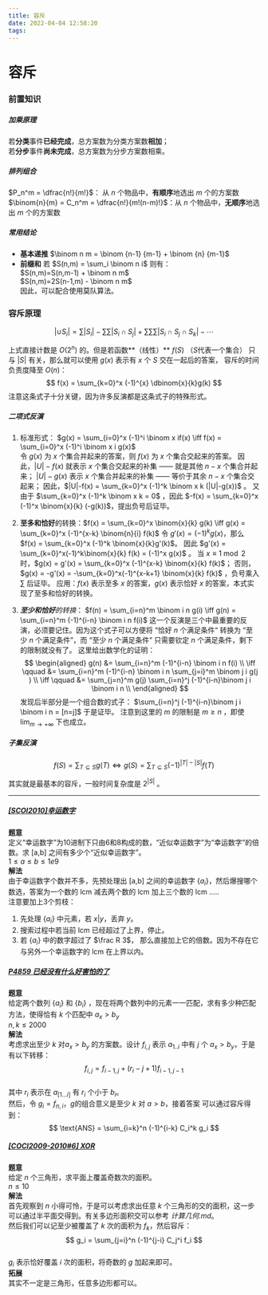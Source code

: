 ```yaml
---
title: 容斥
date: 2022-04-04 12:58:20
tags:
---
```


# 容斥

### 前置知识

##### 加乘原理
若**分类**事件**已经完成**，总方案数为分类方案数**相加**；  
若**分步**事件**尚未完成**，总方案数为分步方案数相乘。

##### 排列组合
$P_n^m = \dfrac{n!}{m!}$： 从 $n$ 个物品中，**有顺序**地选出 $m$ 个的方案数   
$\binom{n}{m} = C_n^m = \dfrac{n!}{m!(n-m)!}$：从 $n$ 个物品中，**无顺序**地选出 $m$ 个的方案数

##### 常用结论
- **基本递推**  $\binom n m = \binom {n-1} {m-1} + \binom {n} {m-1}$
- **前缀和**
  若 $S(n,m) = \sum_i \binom n i$  则有：  
  $S(n,m)=S(n,m-1) + \binom n m$   
  $S(n,m)=2S(n-1,m) - \binom n m$   
  因此，可以配合使用莫队算法。

### 容斥原理

$$
|\cup S_i| = \sum |S_i|-\sum\sum|S_i\cap S_j| + \sum\sum\sum |S_i\cap S_j \cap S_k| - \cdots
$$

上式直接计数是 $O(2^n)$ 的。但是若函数**（线性）** $f(S)$ （$S$代表一个集合） 只与 $|S|$ 有关，那么就可以使用 $g(x)$ 表示有 $x$ 个 $S$ 交在一起后的答案， 容斥的时间负责度降至 $O(n)$：
$$
f(x) = \sum_{k=0}^x (-1)^{x} \dbinom{x}{k}g(k)
$$
注意这条式子十分关键，因为许多反演都是这条式子的特殊形式。

##### 二项式反演

1. 标准形式： $g(x) = \sum_{i=0}^x (-1)^i \binom x if(x) \iff f(x) = \sum_{i=0}^x (-1)^i \binom x i g(x)$  
   令 $g(x)$ 为 $x$ 个集合并起来的答案，则 $f(x)$ 为 $x$ 个集合交起来的答案。
   因此，$|U|-f(x)$ 就表示 $x$ 个集合交起来的补集 —— 就是其他 $n-x$ 个集合并起来；
   $|U|-g(x)$ 表示 $x$ 个集合并起来的补集 ——  等价于其余 $n-x$ 个集合交起来；
   因此，$|U|-f(x) = \sum_{k=0}^x (-1)^k \binom x k (|U|-g(x))$ 。
   又由于 $\sum_{k=0}^x (-1)^k \binom x k = 0$ ，因此 $-f(x) = \sum_{k=0}^x (-1)^x \binom{x}{k} (-g(k))$，提出负号后证毕。

2. **至多和恰好**的转换：$f(x) = \sum_{k=0}^x \binom{x}{k} g(k) \iff g(x) = \sum_{k=0}^x (-1)^{x-k} \binom{n}{i} f(k)$
   令 $g'(x) = (-1)^kg(x)$，那么 $f(x) = \sum_{k=0}^x (-1)^k \binom{x}{k}g'(k)$。
   因此 $g'(x) = \sum_{k=0}^x(-1)^k\binom{x}{k} f(k) = (-1)^x g(x)$ 。
   当 $x \equiv 1 \bmod 2$ 时，$g(x) = g'(x) = \sum_{k=0}^x (-1)^{x-k} \binom{x}{k} f(k)$；
   否则，$g(x) = -g'(x) = -\sum_{k=0}^x(-1)^{x-k+1} \binom{x}{k} f(k)$ ，负号乘入 $\sum$ 后证毕。
    应用：$f(x)$ 表示至多 $x$ 的答案，$g(x)$ 表示恰好 $x$ 的答案，本式实现了至多和恰好的转换。

3. _**至少和恰好**的转换_： $f(n) = \sum_{i=n}^m \binom i n g(i) \iff g(n) = \sum_{i=n}^m (-1)^{i-n} \binom i n f(i)$
   这一个反演是三个中最重要的反演，必须要记住。因为这个式子可以方便将 “恰好 $n$ 个满足条件“ 转换为 “至少 $n$ 个满足条件”，而 “至少 $n$ 个满足条件” 只需要钦定 $n$ 个满足条件，剩下的限制就没有了。
   这里给出数学化的证明：
   $$
   \begin{aligned}
   g(n) &= \sum_{i=n}^m (-1)^{i-n} \binom i n f(i) \\
   \iff \qquad &= \sum_{i=n}^m (-1)^{i-n} \binom i n \sum_{j=i}^m \binom j i g(j	) \\
   \iff \qquad &= \sum_{j=n}^m g(j) \sum_{i=n}^j (-1)^{i-n}\binom j i \binom i n \\
   \end{aligned}
   $$
   发现后半部分是一个组合数的式子： $\sum_{i=n}^j (-1)^{i-n}\binom j i \binom i n = [n=j]$
   于是证毕。
   注意到这里的 $m$ 的限制是 $m \geq n$ ，即使 $\lim_{m \to + \infty}$ 下也成立。

##### 子集反演

$$
f(S) = \sum_{T \subseteq S} g(T) \iff g(S) = \sum_{T \subseteq S} (-1) ^ {|T| - |S|} f(T)
$$

其实就是最基本的容斥，一般时间复杂度是 $2^{|S|}$ 。


--------

##### [[SCOI2010]幸运数字](https://www.luogu.com.cn/problem/P2567)
**题意**  
定义“幸运数字”为10进制下只由6和8构成的数，“近似幸运数字”为“幸运数字”的倍数。求 [a,b] 之间有多少个“近似幸运数字”。  
$1 \le a \le b \le 1e9$  
**解法**  
由于幸运数字个数并不多，先预处理出 [a,b] 之间的幸运数字 $\{a_i\}$，然后爆搜哪个数选，答案为一个数的 lcm 减去两个数的 lcm 加上三个数的 lcm .....  
注意要加上3个剪枝：  
1. 先处理 $\{a_i\}$ 中元素，若 $x | y$，丢弃 $y$。
2. 搜索过程中若当前 lcm 已经超过了上界，停止。
3. 若 $\{a_i\}$ 中的数字超过了 $\frac R 3$， 那么直接加上它的倍数。因为不存在它与另外一个幸运数字的 lcm 在上界以内。


##### [P4859 已经没有什么好害怕的了](https://www.luogu.com.cn/problem/solution/P4859)
**题意**  
给定两个数列 $\{a_i\}$ 和 $\{b_i\}$ ，现在将两个数列中的元素一一匹配，求有多少种匹配方法，使得恰有 $k$ 个匹配中 $a_x > b_y$  
$n, k \le 2000$  
**解法**  
考虑求出至少 $k$ 对$a_x>b_y$ 的方案数。设计 $f_{i,j}$ 表示 $a_{1..i}$ 中有 $j$ 个 $a_x > b_y$，于是有以下转移：
$$ f_{i,j} = f_{i-1,j} + (r_i - j + 1) f_{i-1,j-1}$$  
其中 $r_i$ 表示在 $a_[1...i]$ 有 $r_i$ 个小于 $b_i$。  
然后，令 $g_i = f_{n,i}$，$g$的组合意义是至少 $k$ 对 $a > b$，接着答案
可以通过容斥得到：
$$ \text{ANS} = \sum_{i=k}^n (-1)^{i-k} C_i^k g_i $$


##### [[COCI2009-2010#6] XOR](https://www.luogu.com.cn/problem/P4515)
**题意**  
给定 $n$ 个三角形，求平面上覆盖奇数次的面积。  
$n \le 10$  
**解法**  
首先观察到 $n$ 小得可怜，于是可以考虑求出任意 $k$ 个三角形的交的面积，这一步可以通过半平面交得到。有关多边形面积交可以参考 _计算几何.md_。  
然后我们可以记至少被覆盖了 $k$ 次的面积为 $f_k$，然后容斥：
$$ g_i = \sum_{j=i}^n (-1)^{j-i} C_j^i f_i $$   
$g_i$ 表示恰好覆盖 $i$ 次的面积，将奇数的 $g$ 加起来即可。  
**拓展**  
其实不一定是三角形，任意多边形都可以。
